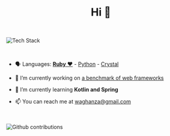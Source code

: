 <h1 align="center">Hi 👋</h1>
<br />

<p align="left"><img src="https://skillicons.dev/icons?i=ruby,rails,crystal,python,flask,fastapi,aws,heroku,postgres,git,github,bash,docker" alt="Tech Stack" /> </p>

<br />

- 🗣 Languages: [**Ruby** ❤️](https://www.ruby-lang.org) - [Python](https://www.python.org) - [Crystal](https://crystal-lang.org)

- 🔭 I’m currently working on [a benchmark of web frameworks](https://github.com/the-benchmarker/web-frameworks)

- 🌱 I’m currently learning **Kotlin and Spring**

- 📫 You can reach me at [waghanza@gmail.com](mailto:waghanza@gmail.com)

<br />

<p align="left"><img src="https://github-readme-stats.vercel.app/api?username=waghanza&show_icons=true&locale=en" alt="Github contributions" /> </p>

<br />

